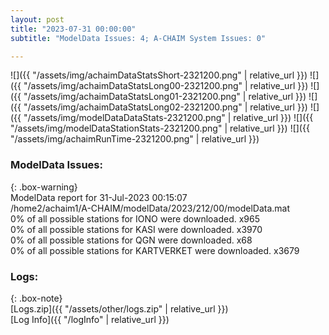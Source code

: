 ```yaml
---
layout: post
title: "2023-07-31 00:00:00"
subtitle: "ModelData Issues: 4; A-CHAIM System Issues: 0"

---
```


![]({{ "/assets/img/achaimDataStatsShort-2321200.png" | relative_url }})
![]({{ "/assets/img/achaimDataStatsLong00-2321200.png" | relative_url }})
![]({{ "/assets/img/achaimDataStatsLong01-2321200.png" | relative_url }})
![]({{ "/assets/img/achaimDataStatsLong02-2321200.png" | relative_url }})
![]({{ "/assets/img/modelDataDataStats-2321200.png" | relative_url }})
![]({{ "/assets/img/modelDataStationStats-2321200.png" | relative_url }})
![]({{ "/assets/img/achaimRunTime-2321200.png" | relative_url }})


### ModelData Issues:  
  
{: .box-warning}  
 ModelData report for 31-Jul-2023 00:15:07   
 /home2/achaim1/A-CHAIM/modelData/2023/212/00/modelData.mat   
 0% of all possible stations for IONO were downloaded. x965   
 0% of all possible stations for KASI were downloaded. x3970   
 0% of all possible stations for QGN were downloaded. x68   
 0% of all possible stations for KARTVERKET were downloaded. x3679   
  


### Logs:  
  
{: .box-note}  
[Logs.zip]({{ "/assets/other/logs.zip" | relative_url }})  
[Log Info]({{ "/logInfo" | relative_url }})  
